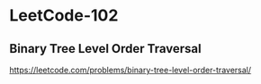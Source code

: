# LeetCode-102
##  Binary Tree Level Order Traversal
https://leetcode.com/problems/binary-tree-level-order-traversal/
